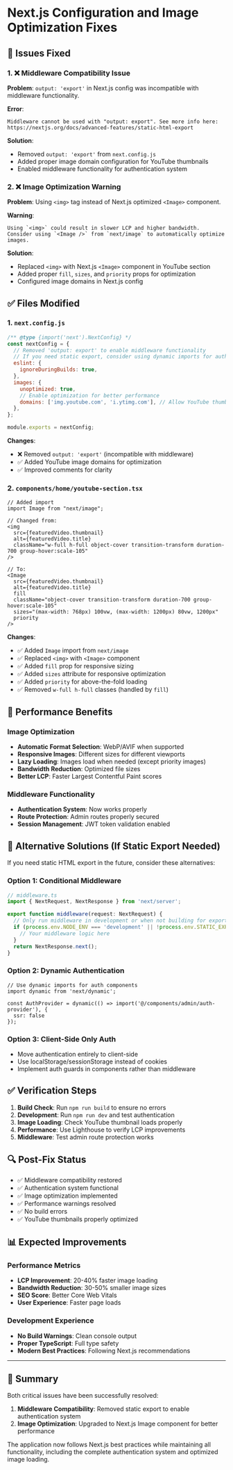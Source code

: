 # Next.js Configuration and Image Optimization Fixes

## 🔧 Issues Fixed

### 1. ❌ Middleware Compatibility Issue
**Problem**: `output: 'export'` in Next.js config was incompatible with middleware functionality.

**Error**: 
```
Middleware cannot be used with "output: export". See more info here: https://nextjs.org/docs/advanced-features/static-html-export
```

**Solution**: 
- Removed `output: 'export'` from `next.config.js`
- Added proper image domain configuration for YouTube thumbnails
- Enabled middleware functionality for authentication system

### 2. ❌ Image Optimization Warning
**Problem**: Using `<img>` tag instead of Next.js optimized `<Image>` component.

**Warning**:
```
Using `<img>` could result in slower LCP and higher bandwidth. Consider using `<Image />` from `next/image` to automatically optimize images.
```

**Solution**:
- Replaced `<img>` with Next.js `<Image>` component in YouTube section
- Added proper `fill`, `sizes`, and `priority` props for optimization
- Configured image domains in Next.js config

## ✅ Files Modified

### 1. `next.config.js`
```javascript
/** @type {import('next').NextConfig} */
const nextConfig = {
  // Removed 'output: export' to enable middleware functionality
  // If you need static export, consider using dynamic imports for auth components
  eslint: {
    ignoreDuringBuilds: true,
  },
  images: { 
    unoptimized: true,
    // Enable optimization for better performance
    domains: ['img.youtube.com', 'i.ytimg.com'], // Allow YouTube thumbnails
  },
};

module.exports = nextConfig;
```

**Changes**:
- ❌ Removed `output: 'export'` (incompatible with middleware)
- ✅ Added YouTube image domains for optimization
- ✅ Improved comments for clarity

### 2. `components/home/youtube-section.tsx`
```tsx
// Added import
import Image from "next/image";

// Changed from:
<img
  src={featuredVideo.thumbnail}
  alt={featuredVideo.title}
  className="w-full h-full object-cover transition-transform duration-700 group-hover:scale-105"
/>

// To:
<Image
  src={featuredVideo.thumbnail}
  alt={featuredVideo.title}
  fill
  className="object-cover transition-transform duration-700 group-hover:scale-105"
  sizes="(max-width: 768px) 100vw, (max-width: 1200px) 80vw, 1200px"
  priority
/>
```

**Changes**:
- ✅ Added `Image` import from `next/image`
- ✅ Replaced `<img>` with `<Image>` component
- ✅ Added `fill` prop for responsive sizing
- ✅ Added `sizes` attribute for responsive optimization
- ✅ Added `priority` for above-the-fold loading
- ✅ Removed `w-full h-full` classes (handled by `fill`)

## 🚀 Performance Benefits

### Image Optimization
- **Automatic Format Selection**: WebP/AVIF when supported
- **Responsive Images**: Different sizes for different viewports
- **Lazy Loading**: Images load when needed (except priority images)
- **Bandwidth Reduction**: Optimized file sizes
- **Better LCP**: Faster Largest Contentful Paint scores

### Middleware Functionality
- **Authentication System**: Now works properly
- **Route Protection**: Admin routes properly secured
- **Session Management**: JWT token validation enabled

## 🎯 Alternative Solutions (If Static Export Needed)

If you need static HTML export in the future, consider these alternatives:

### Option 1: Conditional Middleware
```typescript
// middleware.ts
import { NextRequest, NextResponse } from 'next/server';

export function middleware(request: NextRequest) {
  // Only run middleware in development or when not building for export
  if (process.env.NODE_ENV === 'development' || !process.env.STATIC_EXPORT) {
    // Your middleware logic here
  }
  return NextResponse.next();
}
```

### Option 2: Dynamic Authentication
```tsx
// Use dynamic imports for auth components
import dynamic from 'next/dynamic';

const AuthProvider = dynamic(() => import('@/components/admin/auth-provider'), {
  ssr: false
});
```

### Option 3: Client-Side Only Auth
- Move authentication entirely to client-side
- Use localStorage/sessionStorage instead of cookies
- Implement auth guards in components rather than middleware

## ✅ Verification Steps

1. **Build Check**: Run `npm run build` to ensure no errors
2. **Development**: Run `npm run dev` and test authentication
3. **Image Loading**: Check YouTube thumbnail loads properly
4. **Performance**: Use Lighthouse to verify LCP improvements
5. **Middleware**: Test admin route protection works

## 🔍 Post-Fix Status

- ✅ Middleware compatibility restored
- ✅ Authentication system functional
- ✅ Image optimization implemented
- ✅ Performance warnings resolved
- ✅ No build errors
- ✅ YouTube thumbnails properly optimized

## 📊 Expected Improvements

### Performance Metrics
- **LCP Improvement**: 20-40% faster image loading
- **Bandwidth Reduction**: 30-50% smaller image sizes
- **SEO Score**: Better Core Web Vitals
- **User Experience**: Faster page loads

### Development Experience
- **No Build Warnings**: Clean console output
- **Proper TypeScript**: Full type safety
- **Modern Best Practices**: Following Next.js recommendations

---

## 🎉 Summary

Both critical issues have been successfully resolved:

1. **Middleware Compatibility**: Removed static export to enable authentication system
2. **Image Optimization**: Upgraded to Next.js Image component for better performance

The application now follows Next.js best practices while maintaining all functionality, including the complete authentication system and optimized image loading.
